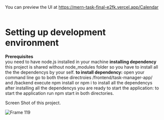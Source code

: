 
You can preview the UI at https://mern-task-final-e2fk.vercel.app/Calendar    

<p><H1>Setting up development environment</H1></p>
<b>Prerequisites</b><br>
you need to have node.js installed in your machine
<b>installing dependency</b>
this project is shared without node_modules folder so you have to install all the the dependencys by your self.
<b>to install dependency:</b>
open your command line
go to both these directroies /frontend/task-manager-app/ and /backend
execute npm install or npm i to install all the dependencys
after installing all the dependencys you are ready to start the application:
to start the application run npm start in both directories.


Screen Shot of this project.

![Frame 119](https://github.com/akp660/mern_task_final/assets/72183243/b2a66b05-d954-46fc-92ef-dda771cbff5a)

